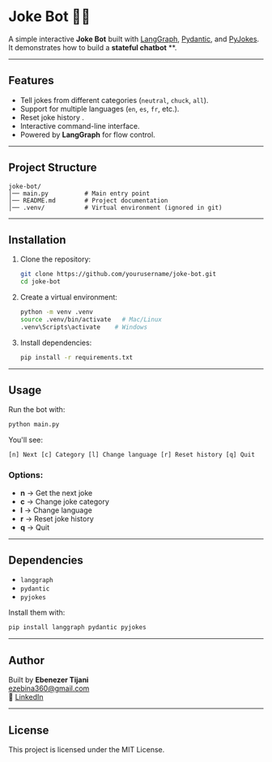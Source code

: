# Joke Bot 🤖😂

A simple interactive **Joke Bot** built with
[LangGraph](https://python.langchain.com/docs/langgraph),
[Pydantic](https://docs.pydantic.dev/), and
[PyJokes](https://github.com/pyjokes/pyjokes).\
It demonstrates how to build a **stateful chatbot** **.

------------------------------------------------------------------------

##  Features

-   Tell jokes from different categories (`neutral`, `chuck`, `all`).
-   Support for multiple languages (`en`, `es`, `fr`, etc.).
-   Reset joke history .
-   Interactive command-line interface.
-   Powered by **LangGraph** for flow control.

------------------------------------------------------------------------

##  Project Structure

    joke-bot/
    │── main.py          # Main entry point
    │── README.md        # Project documentation
    │── .venv/           # Virtual environment (ignored in git)

------------------------------------------------------------------------

##  Installation

1.  Clone the repository:

    ``` bash
    git clone https://github.com/yourusername/joke-bot.git
    cd joke-bot
    ```

2.  Create a virtual environment:

    ``` bash
    python -m venv .venv
    source .venv/bin/activate   # Mac/Linux
    .venv\Scripts\activate    # Windows
    ```

3.  Install dependencies:

    ``` bash
    pip install -r requirements.txt
    ```

------------------------------------------------------------------------

##  Usage

Run the bot with:

``` bash
python main.py
```

You'll see:

    [n] Next [c] Category [l] Change language [r] Reset history [q] Quit

### Options:

-   **n** → Get the next joke 
-   **c** → Change joke category 
-   **l** → Change language 
-   **r** → Reset joke history 
-   **q** → Quit 

------------------------------------------------------------------------

##  Dependencies

-   `langgraph`
-   `pydantic`
-   `pyjokes`

Install them with:

``` bash
pip install langgraph pydantic pyjokes
```

------------------------------------------------------------------------

##  Author

Built  by **Ebenezer Tijani**\
 <ezebina360@gmail.com>\
🔗 [LinkedIn](https://www.linkedin.com/in/ebenezer-tijani-874244206)

------------------------------------------------------------------------

##  License

This project is licensed under the MIT License.
